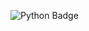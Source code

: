 ![Python Badge](https://img.shields.io/badge/Python-14354C?style=for-the-badge&logo=python&logoColor=white)
